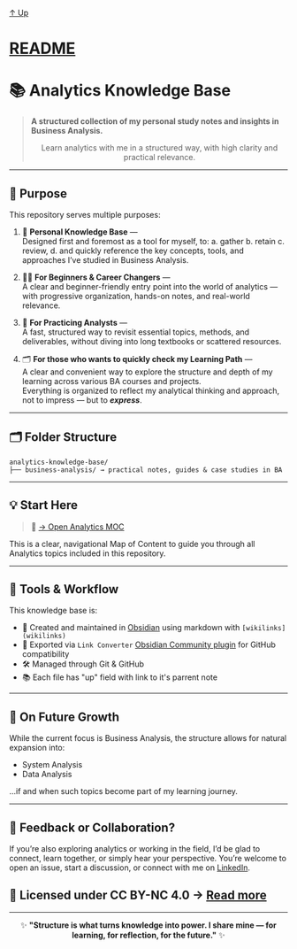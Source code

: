 [↑ Up](README.md)

# [README](README.md)

# 📚 Analytics Knowledge Base

> **A structured collection of my personal study notes and insights in Business Analysis.**  
> <div align="center">Learn analytics with me in a structured way, with high clarity and practical relevance.</div>

---

## 📌 Purpose

This repository serves multiple purposes:

1. 🧠 **Personal Knowledge Base** —  
   Designed first and foremost as a tool for myself, to:
	a. gather 
	b. retain
	c. review, 
	d. and quickly reference 
	the key concepts, tools, and approaches I’ve studied in Business Analysis.

3. 🧑‍🎓 **For Beginners & Career Changers** —  
   A clear and beginner-friendly entry point into the world of analytics — with progressive organization, hands-on notes, and real-world relevance.

4. 👥 **For Practicing Analysts** —  
   A fast, structured way to revisit essential topics, methods, and deliverables, without diving into long textbooks or scattered resources.
 
5. 🗂️ **For those who wants to quickly check my Learning Path** —  
   A clear and convenient way to explore the structure and depth of my learning across various BA courses and projects.  
   Everything is organized to reflect my analytical thinking and approach, not to impress — but to ***express***.

---

## 🗂 Folder Structure
```
analytics-knowledge-base/
├── business-analysis/ → practical notes, guides & case studies in BA
```

---

## 💡 Start Here

> 📄 [ → Open Analytics MOC](Analytics%20MOC.md)

This is a clear, navigational Map of Content to guide you through all Analytics topics included in this repository. 

---

## 🧰 Tools & Workflow

This knowledge base is:

- 🧱 Created and maintained in [Obsidian](https://obsidian.md) using markdown with `[wikilinks](wikilinks)`
- 🔄 Exported via `Link Converter` [Obsidian Community plugin](https://github.com/ozntel/obsidian-link-converter) for GitHub compatibility
- 🛠️ Managed through Git & GitHub
- 📚 Each file has "up" field with link to it's parrent note

---

## 🧭 On Future Growth

While the current focus is Business Analysis, the structure allows for natural expansion into:
- System Analysis
- Data Analysis

…if and when such topics become part of my learning journey.

---

## 💬 Feedback or Collaboration?

If you’re also exploring analytics or working in the field, I’d be glad to connect, learn together, or simply hear your perspective.
You’re welcome to open an issue, start a discussion, or connect with me on [LinkedIn](https://www.linkedin.com/in/chukhray/).


## 📄 Licensed under CC BY-NC 4.0 → [Read more](https://creativecommons.org/licenses/by-nc/4.0/)


---

<div align="center">

✨ <b>"Structure is what turns knowledge into power. I share mine — for learning, for reflection, for the future."</b> ✨

</div>
